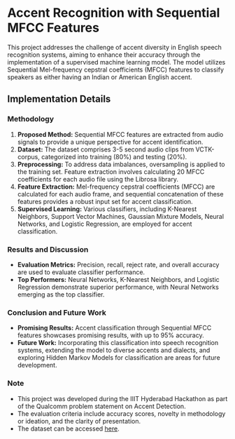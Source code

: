 # Accent Recognition with Sequential MFCC Features

This project addresses the challenge of accent diversity in English speech recognition systems, aiming to enhance their accuracy through the implementation of a supervised machine learning model. The model utilizes Sequential Mel-frequency cepstral coefficients (MFCC) features to classify speakers as either having an Indian or American English accent.

## Implementation Details

### Methodology
1. **Proposed Method:** Sequential MFCC features are extracted from audio signals to provide a unique perspective for accent identification.
2. **Dataset:** The dataset comprises 3-5 second audio clips from VCTK-corpus, categorized into training (80%) and testing (20%).
3. **Preprocessing:** To address data imbalances, oversampling is applied to the training set. Feature extraction involves calculating 20 MFCC coefficients for each audio file using the Librosa library.
4. **Feature Extraction:** Mel-frequency cepstral coefficients (MFCC) are calculated for each audio frame, and sequential concatenation of these features provides a robust input set for accent classification.
5. **Supervised Learning:** Various classifiers, including K-Nearest Neighbors, Support Vector Machines, Gaussian Mixture Models, Neural Networks, and Logistic Regression, are employed for accent classification.

### Results and Discussion
- **Evaluation Metrics:** Precision, recall, reject rate, and overall accuracy are used to evaluate classifier performance.
- **Top Performers:** Neural Networks, K-Nearest Neighbors, and Logistic Regression demonstrate superior performance, with Neural Networks emerging as the top classifier.

### Conclusion and Future Work
- **Promising Results:** Accent classification through Sequential MFCC features showcases promising results, with up to 95% accuracy.
- **Future Work:** Incorporating this classification into speech recognition systems, extending the model to diverse accents and dialects, and exploring Hidden Markov Models for classification are areas for future development.

### Note
- This project was developed during the IIIT Hyderabad Hackathon as part of the Qualcomm problem statement on Accent Detection.
- The evaluation criteria include accuracy scores, novelty in methodology or ideation, and the clarity of presentation.
- The dataset can be accessed [here](https://drive.google.com/drive/u/0/folders/1KAwbnNh4ViFOCNK4MDtW1A0b_mpiBUGt).
